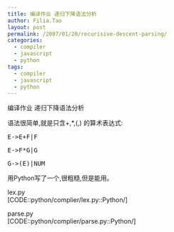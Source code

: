 ```yaml
---
title: 编译作业 递归下降语法分析
author: Filia.Tao
layout: post
permalink: /2007/01/20/recurisive-descent-parsing/
categories:
  - compiler
  - javascript
  - python
tags:
  - compiler
  - javascript
  - python
---
```

编译作业 递归下降语法分析

语法很简单,就是只含+,*,(,) 的算术表达式:

<pre>E->E+F|F</pre>

<pre>E->F*G|G</pre>

<pre>G->(E)|NUM</pre>

用Python写了一个,很粗糙,但是能用。

<!--more-->

lex.py  
[CODE::python/complier/lex.py::Python/]

parse.py  
[CODE::python/complier/parse.py::Python/]